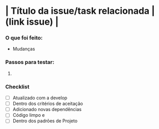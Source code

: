 # | Título da issue/task relacionada | (link issue) | #

### O que foi feito: ###
- Mudanças

### Passos para testar: ###
1. 

### Checklist 
- [ ] Atualizado com a develop
- [ ] Dentro dos critérios de aceitação
- [ ] Adicionado novas dependências
- [ ] Código limpo e 
- [ ] Dentro dos padrões de Projeto